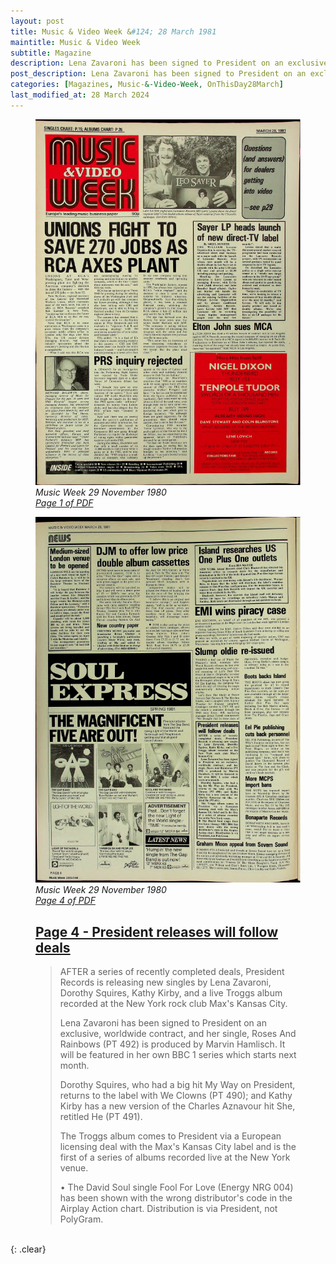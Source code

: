 ```yaml
---
layout: post
title: Music & Video Week &#124; 28 March 1981
maintitle: Music & Video Week
subtitle: Magazine
description: Lena Zavaroni has been signed to President on an exclusive, worldwide contract.
post_description: Lena Zavaroni has been signed to President on an exclusive, worldwide contract.
categories: [Magazines, Music-&-Video-Week, OnThisDay28March]
last_modified_at: 28 March 2024
---
```


<figure class="fig1">
<a href="/assets/images/magazines/music-week/1981-03-28-Music-Week-fc.png"><img src="/assets/images/magazines/music-week/1981-03-28-Music-Week-fc.png" class="full-width zoom-in" /></a>
<cite>Music Week 29 November 1980<br /><a class="external-link" href="https://www.worldradiohistory.com/UK/Music-Week/1981/Music-Week-1981-03-28.pdf">Page 1 of PDF</a></cite>
</figure>

<figure class="fig2">
<a href="/assets/images/magazines/music-week/1981-03-28-Music-Week-page-4.png"><img src="/assets/images/magazines/music-week/1981-03-28-Music-Week-page-4.png" class="full-width zoom-in" /></a>
<cite>Music Week 29 November 1980<br /><a class="external-link" href="https://www.worldradiohistory.com/UK/Music-Week/1981/Music-Week-1981-03-28.pdf#page=4">Page 4 of PDF</a></cite>
</figure>

<figure class="fig3">
<h2 id="page-4"><a href="#page-4">Page 4 - President releases will follow deals</a></h2>
<blockquote>
<p>AFTER a series of recently completed deals, President Records is releasing new singles by Lena Zavaroni, Dorothy Squires, Kathy Kirby, and a live Troggs album recorded at the New York rock club Max's Kansas City.</p>
<p>Lena Zavaroni has been signed to President on an exclusive, worldwide contract, and her single, Roses And Rainbows (PT 492) is produced by Marvin Hamlisch. It will be featured in her own BBC 1 series which starts next month.</p>
<p>Dorothy Squires, who had a big hit My Way on President, returns to the label with We Clowns (PT 490); and Kathy Kirby has a new version of the Charles Aznavour hit She, retitled He (PT 491).</p>
<p>The Troggs album comes to President via a European licensing deal with the Max's Kansas City label and is the first of a series of albums recorded live at the New York venue.</p>
<p>• The David Soul single Fool For Love (Energy NRG 004) has been shown with the wrong distributor's code in the Airplay Action chart. Distribution is via President, not PolyGram.</p>
</blockquote>
</figure>

<br />{: .clear}

